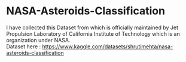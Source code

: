 # NASA-Asteroids-Classification
I have collected this Dataset from which is officially maintained by Jet Propulsion Laboratory of California Institute of Technology which is an organization under NASA. <br>
Dataset here : https://www.kaggle.com/datasets/shrutimehta/nasa-asteroids-classification

